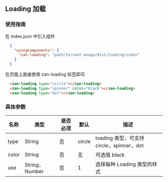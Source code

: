 ## Loading 加载

### 使用指南
在 index.json 中引入组件
```json
  {
    "usingComponents": {
      "zan-loading": "path/to/vant-weapp/dist/loading/index"
    }
  }
```

在页面上直接使用 zan-loading 标签即可
```html
  <zan-loading type="circle"></zan-loading>
  <zan-loading type="spinner" color="black"></zan-loading>
  <zan-loading type="dot"></zan-loading>
```

### 具体参数
| 名称    | 类型            | 是否必须 | 默认  | 描述              |
| ------- | --------------- | -------- | ----- | ----------------- |
| type | String         | 否       | circle | loading 类型，可支持 circle，spinner，dot |
| color | String         | 否       | 无 | 可选值 black  |
| use | String，Number | 否       | 1 | 选择每种 Loading 类型的样式      |
